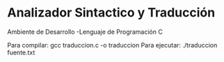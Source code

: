 # Analizador Sintactico y Traducción

Ambiente de Desarrollo
-Lenguaje de Programación C

Para compilar: gcc traduccion.c -o traduccion
Para ejecutar: ./traduccion fuente.txt
